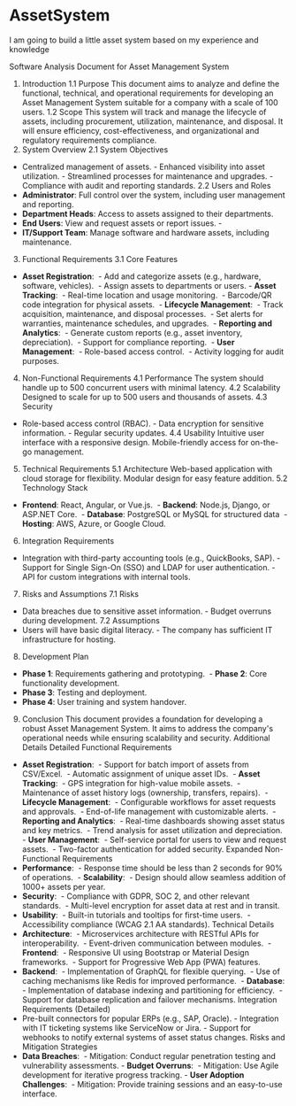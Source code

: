 # AssetSystem
I am going to build a little asset system based on my experience and knowledge


Software Analysis Document for Asset Management System
1. Introduction
1.1 Purpose
This document aims to analyze and define the functional, technical, and operational requirements for developing an Asset Management System suitable for a company with a scale of 100 users.
1.2 Scope
This system will track and manage the lifecycle of assets, including procurement, utilization, maintenance, and disposal. It will ensure efficiency, cost-effectiveness, and organizational and regulatory requirements compliance.
2. System Overview
2.1 System Objectives
- Centralized management of assets. - Enhanced visibility into asset utilization. - Streamlined processes for maintenance and upgrades. - Compliance with audit and reporting standards.
2.2 Users and Roles
- **Administrator**: Full control over the system, including user management and reporting. 
- **Department Heads**: Access to assets assigned to their departments.
- **End Users**: View and request assets or report issues. -
-  **IT/Support Team**: Manage software and hardware assets, including maintenance.
3. Functional Requirements
3.1 Core Features
- **Asset Registration**:   - Add and categorize assets (e.g., hardware, software, vehicles).   - Assign assets to departments or users. - **Asset Tracking**:   - Real-time location and usage monitoring.   - Barcode/QR code integration for physical assets.
 - **Lifecycle Management**:   - Track acquisition, maintenance, and disposal processes.   - Set alerts for warranties, maintenance schedules, and upgrades.
 - **Reporting and Analytics**:   - Generate custom reports (e.g., asset inventory, depreciation).   - Support for compliance reporting.
 - **User Management**:   - Role-based access control.   - Activity logging for audit purposes.
4. Non-Functional Requirements
4.1 Performance
The system should handle up to 500 concurrent users with minimal latency.
4.2 Scalability
Designed to scale for up to 500 users and thousands of assets.
4.3 Security
- Role-based access control (RBAC). - Data encryption for sensitive information. - Regular security updates.
4.4 Usability
Intuitive user interface with a responsive design. Mobile-friendly access for on-the-go management.
5. Technical Requirements
5.1 Architecture
Web-based application with cloud storage for flexibility. Modular design for easy feature addition.
5.2 Technology Stack
- **Frontend**: React, Angular, or Vue.js.
 - **Backend**: Node.js, Django, or ASP.NET Core.
 - **Database**: PostgreSQL or MySQL for structured data
 - **Hosting**: AWS, Azure, or Google Cloud.
6. Integration Requirements
- Integration with third-party accounting tools (e.g., QuickBooks, SAP). - Support for Single Sign-On (SSO) and LDAP for user authentication. - API for custom integrations with internal tools.
7. Risks and Assumptions
7.1 Risks
- Data breaches due to sensitive asset information. - Budget overruns during development.
7.2 Assumptions
- Users will have basic digital literacy. - The company has sufficient IT infrastructure for hosting.
8. Development Plan
- **Phase 1**: Requirements gathering and prototyping.
 - **Phase 2**: Core functionality development.
- **Phase 3**: Testing and deployment.
- **Phase 4**: User training and system handover.
9. Conclusion
This document provides a foundation for developing a robust Asset Management System. It aims to address the company's operational needs while ensuring scalability and security.
Additional Details
Detailed Functional Requirements
- **Asset Registration**:   - Support for batch import of assets from CSV/Excel.   - Automatic assignment of unique asset IDs.
 - **Asset Tracking**:   - GPS integration for high-value mobile assets.   - Maintenance of asset history logs (ownership, transfers, repairs).
 - **Lifecycle Management**:   - Configurable workflows for asset requests and approvals.   - End-of-life management with customizable alerts.
 - **Reporting and Analytics**:   - Real-time dashboards showing asset status and key metrics.   - Trend analysis for asset utilization and depreciation.
 - **User Management**:   - Self-service portal for users to view and request assets.   - Two-factor authentication for added security.
Expanded Non-Functional Requirements
- **Performance**:   - Response time should be less than 2 seconds for 90% of operations.
 - **Scalability**:   - Design should allow seamless addition of 1000+ assets per year.
- **Security**:   - Compliance with GDPR, SOC 2, and other relevant standards.   - Multi-level encryption for asset data at rest and in transit.
- **Usability**:   - Built-in tutorials and tooltips for first-time users.   - Accessibility compliance (WCAG 2.1 AA standards).
Technical Details
- **Architecture**:   - Microservices architecture with RESTful APIs for interoperability.   - Event-driven communication between modules.
 - **Frontend**:   - Responsive UI using Bootstrap or Material Design frameworks.   - Support for Progressive Web App (PWA) features.
- **Backend**:   - Implementation of GraphQL for flexible querying.   - Use of caching mechanisms like Redis for improved performance.
 - **Database**:   - Implementation of database indexing and partitioning for efficiency.   - Support for database replication and failover mechanisms.
Integration Requirements (Detailed)
- Pre-built connectors for popular ERPs (e.g., SAP, Oracle). - Integration with IT ticketing systems like ServiceNow or Jira. - Support for webhooks to notify external systems of asset status changes.
Risks and Mitigation Strategies
- **Data Breaches**:   - Mitigation: Conduct regular penetration testing and vulnerability assessments. - **Budget Overruns**:   - Mitigation: Use Agile development for iterative progress tracking. - **User Adoption Challenges**:   - Mitigation: Provide training sessions and an easy-to-use interface.
